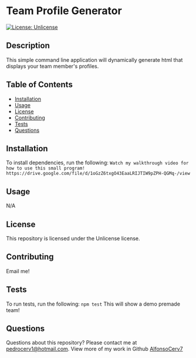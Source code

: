 # Team Profile Generator
[![License: Unlicense](https://img.shields.io/badge/license-Unlicense-blue.svg)](http://unlicense.org/)
## Description
This simple command line application will dynamically generate html that displays your team member's profiles.
## Table of Contents
* [Installation](#installation)
* [Usage](#usage)
* [License](#license)
* [Contributing](#contributing)
* [Tests](#tests)
* [Questions](#questions)
## Installation
To install dependencies, run the following:
`
Watch my walkthrough video for how to use this small program! https://drive.google.com/file/d/1oGzZ6txgO43EaaLRIJTIW9pZPH-QGMq-/view
`
## Usage
N/A
## License
This repository is licensed under the Unlicense license.
## Contributing
Email me! 
## Tests
To run tests, run the following:
`
npm test
` This will show a demo premade team! 
## Questions
Questions about this repository? Please contact me at [pedrocerv1@hotmail.com](mailto:pedrocerv1@hotmail.com). View more of my work in Github [AlfonsoCerv7](https://github.com/AlfonsoCerv7) 
